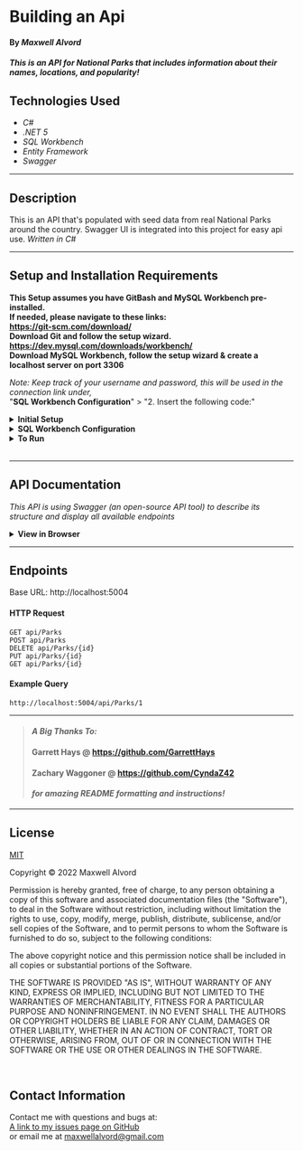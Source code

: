 # Building an Api

#### By _**Maxwell Alvord**_   

#### _This is an API for National Parks that includes information about their names, locations, and popularity!_  


## Technologies Used

* _C#_
* _.NET 5_
* _SQL Workbench_
* _Entity Framework_
* _Swagger_

---
## Description

This is an API that's populated with seed data from real National Parks around the country. Swagger UI is integrated into this project for easy api use.
_Written in C#_

---
## Setup and Installation Requirements
**This Setup assumes you have GitBash and MySQL Workbench pre-installed.   
If needed, please navigate to these links:  
https://git-scm.com/download/  
Download Git and follow the setup wizard.  
https://dev.mysql.com/downloads/workbench/  
Download MySQL Workbench, follow the setup wizard & create a localhost server on port 3306**


*Note: Keep track of your username and password, this will be used in the connection link under,*  
"**SQL Workbench Configuration**" > "2. Insert the following code:"

<details>
<summary><strong>Initial Setup</strong></summary>
<ol>
<li>Copy the git repository url: https://github.com/maxwellalvord/Building-an-Api.git
<li>Open a terminal and navigate to your Desktop with <strong>cd</strong> command
<li>Run,   
<strong>$ git clone https://github.com/maxwellalvord/Building-an-Api.git</strong>
<li>In the terminal, navigate into the projects root directory, "NatPark".
<li>Move onto "SQL Workbench Configuration" instructions below to build the necessary database.
<br>
</details>

<details>
<summary><strong>SQL Workbench Configuration</strong></summary>
<ol>
<li>Create an appsettings.Development.json file in the "NatPark" directory  
   <pre>NatPark
   └── appsettings.Development.json</pre>

<li> Insert the following code: <br>

<pre>{
  "ConnectionStrings": {
    "DefaultConnection": "Server=localhost;Port=3306;database=nat_park;uid=[YOUR-USERNAME-HERE];pwd=[YOUR-PASSWORD-HERE];"
  }
}</pre>
<small>*Note: you must include your password in the code block section labeled "YOUR-PASSWORD-HERE".</small><br>
<small>**Note: you must include your username in the code block section labeled "YOUR-USERNAME-HERE".</small><br>
<small>***Note: if you plan to push this cloned project to a public-facing repository, remember to add the appsettings.Development.json file to your .gitignore before doing so.</small>

<li>In root directory of project folder "NatPark", run  
<strong>$ dotnet ef migrations add restoreDatabase</strong>
<li>Then run <strong>$ dotnet ef database update</strong>

<ol> 
  <li>Open SQL Workbench.
  <li>Navigate to "NatPark" schema.
  <li>Click the drop down, select "Tables" drop down.
  <li>Verify the table, you should see <strong>park</strong>.
  
</details>

<details>
<summary><strong>To Run</strong></summary>
Navigate to:  
   <pre>NatPark/</pre>

Run ```$ dotnet restore``` in the terminal.<br>
Run ```$ dotnet run``` in the terminal.
</details>
<br>

---

## API Documentation
_This API is using Swagger (an open-source API tool) to describe its structure and display all available endpoints_

<details>
<summary><strong>View in Browser</strong></summary>
<ol>
<li> Follow the project <strong>Setup and Installation Requirements</strong> below & run the application in a terminal inside the projects root directory with   

```$ dotnet run```
<li> Open the application in a browser by selecting the provided link in your terminal   

(Ex:|| http://localhost:5004) 

<li> Add <strong>"/swagger/v1/swagger.json"</strong> to the end of the URL path to view API structure and all endpoints    

(Ex:|| http://localhost:5004/swagger/v1/swagger.json)

<br>
</details>

---
## Endpoints

Base URL: http://localhost:5004

#### HTTP Request

```
GET api/Parks
POST api/Parks
DELETE api/Parks/{id}
PUT api/Parks/{id}
GET api/Parks/{id}
```

#### Example Query

```
http://localhost:5004/api/Parks/1
```

---

>#### _**A Big Thanks To:**_ 
>#### **Garrett Hays @ https://github.com/GarrettHays**    
>#### **Zachary Waggoner @ https://github.com/CyndaZ42**  
>#### _**for amazing README formatting and instructions!**_  

---

## License
[MIT](https://opensource.org/osd)

Copyright &copy;
2022 Maxwell Alvord

Permission is hereby granted, free of charge, to any person obtaining a copy of this software and associated documentation files (the "Software"), to deal in the Software without restriction, including without limitation the rights to use, copy, modify, merge, publish, distribute, sublicense, and/or sell copies of the Software, and to permit persons to whom the Software is furnished to do so, subject to the following conditions:

The above copyright notice and this permission notice shall be included in all copies or substantial portions of the Software.

THE SOFTWARE IS PROVIDED "AS IS", WITHOUT WARRANTY OF ANY KIND, EXPRESS OR IMPLIED, INCLUDING BUT NOT LIMITED TO THE WARRANTIES OF MERCHANTABILITY, FITNESS FOR A PARTICULAR PURPOSE AND NONINFRINGEMENT. IN NO EVENT SHALL THE AUTHORS OR COPYRIGHT HOLDERS BE LIABLE FOR ANY CLAIM, DAMAGES OR OTHER LIABILITY, WHETHER IN AN ACTION OF CONTRACT, TORT OR OTHERWISE, ARISING FROM, OUT OF OR IN CONNECTION WITH THE SOFTWARE OR THE USE OR OTHER DEALINGS IN THE SOFTWARE.

<br>

## Contact Information
Contact me with questions and bugs at: <br>
[A link to my issues page on GitHub](https://github.com/maxwellalvord/maxwellalvord/issues)<br>
or email me at <a href = "mailto:maxwellalvord@gmail.com">maxwellalvord@gmail.com</a>